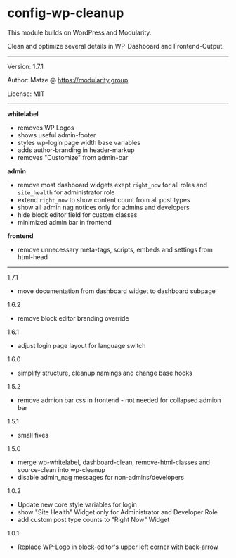 # config-wp-cleanup

This module builds on WordPress and Modularity.

Clean and optimize several details in WP-Dashboard and Frontend-Output.

---

Version: 1.7.1

Author: Matze @ https://modularity.group

License: MIT

---

**whitelabel**
- removes WP Logos
- shows useful admin-footer
- styles wp-login page width base variables
- adds author-branding in header-markup
- removes "Customize" from admin-bar

**admin**
- remove most dashboard widgets exept `right_now` for all roles and `site_health` for administrator role
- extend `right_now` to show content count from all post types
- show all admin nag notices only for admins and developers
- hide block editor field for custom classes
- minimized admin bar in frontend

**frontend**
- remove unnecessary meta-tags, scripts, embeds and settings from html-head

---

1.7.1
- move documentation from dashboard widget to dashboard subpage

1.6.2
- remove block editor branding override

1.6.1
- adjust login page layout for language switch

1.6.0
- simplify structure, cleanup namings and change base hooks

1.5.2 
- remove admion bar css in frontend - not needed for collapsed admion bar

1.5.1
- small fixes

1.5.0 
- merge wp-whitelabel, dashboard-clean, remove-html-classes and source-clean into wp-cleanup
- disable admin_nag messages for non-admins/developers

1.0.2
- Update new core style variables for login
- show "Site Health" Widget only for Administrator and Developer Role
- add custom post type counts to "Right Now" Widget 

1.0.1
- Replace WP-Logo in block-editor's upper left corner with back-arrow 
